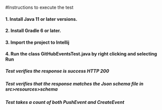 #Instructions to execute the test


#### 1. Install Java 11 or later versions.
#### 2. Install Gradle 6 or later.
#### 3. Import the project to Intellij
#### 4. Run the class GitHubEventsTest.java by right clicking and selecting Run

##### Test verifies the response is success HTTP 200
##### Test verifies that the response matches the Json schema file in src>resources>schema
##### Test takes a count of both PushEvent and CreateEvent
